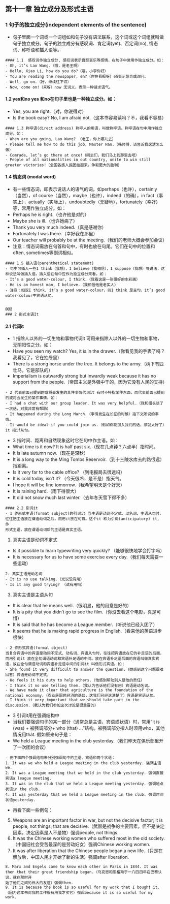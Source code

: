 ## 第十一章 独立成分及形式主语

### 1 句子的独立成分(independent elements of the sentence) 
- 句子里面一个词或一个词组如和句子没有语法联系，这个词或这个词组就叫做句子独立成分。句子的独立成分有感叹词、肯定词(yet)、否定词(no), 情态词、称呼语和插入语等。
~~~~
#### 1.1  感叹词作独立成分, 感叹词表示喜怒哀乐等感情，在句子中常用作独立成分。如：
- Oh, it’s Lao Wang.（哦，是老王啊）
- Hello, Xiao Li, how do you do?（喂，小李你好）
- You are reading the newspaper, eh?（你在看报呀）eh表示惊奇或询问。
- Well, go on.（好，继续往下讲）
- Now, come on!（来呀）now 无词义，表示一种请求语气。
~~~~
#### 1.2 yes和no yes 和no在句子里也是一种独立成分。如：
- Yes, you are right.（对，你说得对）
- Is the book easy? No, I am afraid not.（这本书容易读吗？不，我看不容易）
~~~~
#### 1.3 称呼语(direct address) 称呼人的用语，叫做称呼语。称呼语在句中用作独立成分。如：
- When are you going, Lao Wang? （老王，你上哪儿去）
- Please tell me how to do this job, Master Han.（韩师傅，请告诉我这活怎么做）
- Comrade, let’s go there at once!（同志们，我们马上到那里去吧）
- People of all nationalities in out country, unite to win still greater victories!（全国各族人民团结起来，争取更大的胜利）
~~~~
#### 1.4 情态词 (modal word) 
- 有一些情态词，即表示说话人的语气的词，如perhaps（也许），certainly（当然），of course（当然），maybe（也许），indeed（的确），in fact（事实上），actually（实际上），undoubtedly（无疑地），fortunately（幸好）等，常用作独立成分。如：
- Perhaps he is right.（也许他是对的）
- Maybe she is ill.（也许她病了）
- Thank you very much indeed.（真是感谢你）
- Fortunately I was there.（幸好我在那里）
- Our teacher will probably be at the meeting.（我们的老师大概会参加会议）
- 注意：情态词需放在句首和句中，有时也放在句尾。它们在句中的位置和often, sometimes等副词相似。
~~~~
#### 1.5 插入语(parenthetical statement) 
- 句中可插入一些I think（我想），I believe（我相信），I suppose（我想）等说法，这种说法叫做插入语。插入语在句中应作为独立成分来看。如：
- It’s a good water-colour, I think.（我看这是一张很好的水彩画）
- He is an honest man, I believe.（我相信他是老实人）
- 注意：如说I think, it’s a good water-colour，则I think 是主句，it’s good water-colour中宾语从句。


@@@
### 2 形式主语It
~~~~
#### 2.1 代词it
- 1 指除人以外的一切生物和事物代词it 可用来指除人以外的一切生物和事物，无阴阳性之分。如：
- Have you seen my watch? Yes, it is in the drawer.（你看见我的手表了吗？ 我看见了，它在抽屉里）
- There is a strong horse under the tree. It belongs to the army.（树下有匹壮马，它是部队的）
- Imperialism is outwardly strong but inwardly weak because it has no support from the people.（帝国主义是外强中干的，因为它没有人民的支持）
~~~~
- 2 代表前面已提到的或将会发生的某件事情代词it 有时不特指某件东西，而代表前面已提到的或将会发生的某件事情。如：
- I had a chat with our group leader. It was very helpful.（我和组长谈了一次话，对我非常有帮助）
- It happened during the Long March.（事情发生在长征的时候）指下文所说的事情。
- It would be ideal if you could join us.（假如你能加入我们的话，那就太好了）it 指if从句。
~~~~
- 3 指时间、距离和自然现象这时它在句中作主语。如：
- What time is it now? It is half past six.（现在几点钟？六点半）指时间。
- It is late autumn now.（现在是深秋）
- It is a long way to the Ming Tombs Reservoir.（到十三陵水库去的路很远）指距离。
- Is it very far to the cable office? （到电报局去很远吗）
- It is cold today, isn’t it? （今天很冷，是不是）指天气。
- I hope it will be fine tomorrow.（我希望明天是个好天）
- It is raining hard.（雨下得很大）
- It did not snow much last winter.（去年冬天雪下得不多）
~~~~
#### 2.2 引词it
- 1 作形式主语(format subject)的引词it 当主语是动词不定式、动名词、主语从句时，往往把主语放在谓语动词之后，而用it放在句首。这个it 称为引词(anticipatory) it, 作
形式主语，放在谓语动词后的主语是真实主语。
~~~~
1. 真实主语是动词不定式
- Is it possible to learn typewriting very quickly? （能够很快地学会打字吗）
- It is necessary for us to have some exercise every day.（我们每天需要一些运动）
~~~~
2. 真实主语是动名词
- It is no use talking.（光说没有用）
- Is it any good trying? （试有用吗）
~~~~
3. 真实主语是主语从句
- It is clear that he means well.（很明显，他的用意是好的）
- It is a pity that you didn’t go to see the film.（你没去看这个电影，真是可惜）
- It is said that he has become a League member.（听说他已经入团了）
- It seems that he is making rapid progress in English.（看来他的英语进步很快）
~~~~
- 2 作形式宾语(formal object) 
当复合宾语中的宾语是动词不定式、动名词、宾语从句时，往往把宾语放在它的补足语的后面，而用引词it 放在全句谓语动词和宾语补足语的中间。放在宾语补足语后面的宾语叫做真实宾语，放在全句谓语动词和宾语补足语中间的引词it 叫做形式宾语。如：
- She found it very difficult to answer the question.（她感到这个问题很难回答）宾语是动词不定式。
- He feels it his duty to help others.（他感到帮助别人是他的责任）
- I think it no use telling them.（我认为告诉他们没有用）宾语是动名词。
- We have made it clear that agriculture is the foundation of the national economy.（农业是国民经济的基础，这我们已经说清楚了）宾语是宾语从句。
- I think it very important that we should take part in the discussion.（我认为我们参加这次讨论是很重要的）
~~~~
- 3 引词it用在强调结构中
- 当我们要强调句子的某一部分（通常总是主语、宾语或状语）时，常用“it is (was) + 被强调部分+ who (that) …”结构。被强调部分指人时须用who，其他情况用that. 假如原来句子是：
- We held a League meeting in the club yesterday.（我们昨天在俱乐部里开了一次团的会议）
~~~~
- 用下面四个强调结构来分别强调句中的主语、宾语和两个状语：
1. It was we who held a League meeting in the club yesterday. 强调主语we.
2. It was a League meeting that we held in the club yesterday. 强调直接宾语a league meeting.
3. It was in the club that we held a League meeting yesterday. 强调地点状语in the club.
4. It was yesterday that we held a League meeting in the club. 强调时间状语yesterday.
~~~~
- 再看下面一些例句：
5. Weapons are an important factor in war, but not the decisive factor; it is people, not things, that are decisive.（武器是战争的主要因素，但不是决定因素，决定因素是人不是物）强调people, not things.
6. It was the Chinese working women who suffered most in the old society.（中国旧社会受苦最深的是劳动妇女）强调Chinese working women.
7. It was after liberation that the Chinese people began a new life.（只是在解放后，中国人民才开始了新的生活）强调after liberation.
~~~~
8. Marx and Engels came to know each other in Paris in 1844. It was then that their great friendship began.（马克思和恩格斯于一八四四年在巴黎认识，就在那时开
始了他们之间的伟大的友谊）强调then.
9. It is because the book is so useful for my work that I bought it.（因为这本书对我的工作很有用我才买它）强调because it is so useful for my work.




